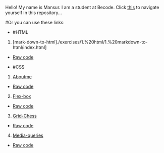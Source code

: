 Hello! My name is Mansur. I am a student at Becode. 
Click [this](https://scenoxmans.github.io/learning-markup/.) to navigate yourself in this repository...

#Or you can use these links:
+ #HTML
1. [mark-down-to-html]./exercises/1.%20html/1.%20markdown-to-html/index.html]
*    [Raw code](https://github.com/scenoxmans/learning-markup/blob/master/exercises/1.%20html/1.%20markdown-to-html/index.html)
+ #CSS
1. [Aboutme](https://./exercises/2.%20css/1.about-me/AboutMe.html)
*    [Raw code](https://github.com/scenoxmans/learning-markup/blob/master/exercises/2.%20css/1.about-me/AboutMe.html)
2. [Flex-box](./exercises/2.%20css/2.flex-box/bombs.html)
*    [Raw code](https://github.com/scenoxmans/learning-markup/blob/master/exercises/2.%20css/2.flex-box/bombs.html)
3. [Grid-Chess](./exercises/2.%20css/3.grid/grid-chess.html)
*    [Raw code](https://github.com/scenoxmans/learning-markup/blob/master/exercises/2.%20css/3.grid/grid-chess.html)
4. [Media-queries](./exercises/2.%20css/4.media-queries/oursite.html)
*    [Raw code](https://github.com/scenoxmans/learning-markup/tree/master/exercises/2.%20css/4.media-queries)
